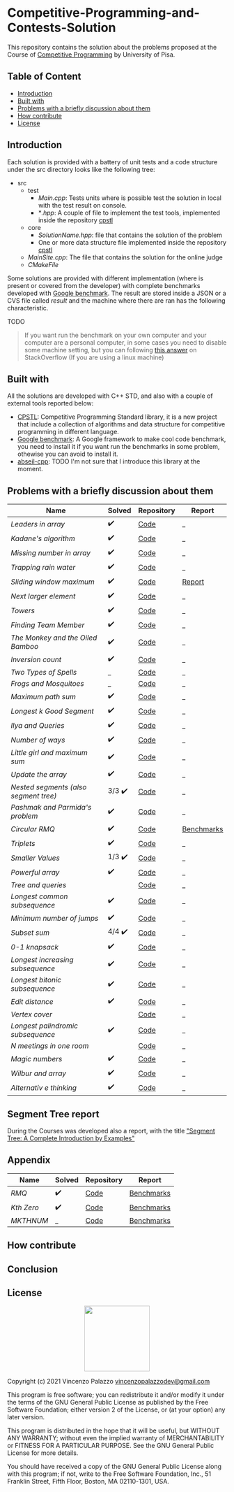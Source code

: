 # Competitive-Programming-and-Contests-Solution

This repository contains the solution about the problems proposed at the Course of [Competitive Programming](https://github.com/rossanoventurini/CompetitiveProgramming)
by University of Pisa.

## Table of Content

- [Introduction](https://github.com/vincenzopalazzo/Competitive-Programming-and-Contests-VP-Solution#introduction)
- [Built with](https://github.com/vincenzopalazzo/Competitive-Programming-and-Contests-VP-Solution#built-with)
- [Problems with a briefly discussion about them](https://github.com/vincenzopalazzo/Competitive-Programming-and-Contests-VP-Solution#problems-with-a-briefly-discussion-about-them)
- [How contribute](https://github.com/vincenzopalazzo/Competitive-Programming-and-Contests-VP-Solution#how-contribute)
- [License](https://github.com/vincenzopalazzo/Competitive-Programming-and-Contests-VP-Solution#license)

## Introduction

Each solution is provided with a battery of unit tests and a code structure under the src directory looks like the following tree:

- src
    - test
      - *Main.cpp*: Tests units where is possible test the solution in local with the test result on console.
      - **.hpp*: A couple of file to implement the test tools, implemented inside the repository [cpstl](https://vincenzopalazzo.github.io/cpstl/)
    - core
      - *SolutionName.hpp*: file that contains the solution of the problem
      - One or more data structure file implemented inside the repository [cpstl](https://vincenzopalazzo.github.io/cpstl/)
    - *MainSite.cpp*: The file that contains the solution for the online judge
    - *CMakeFile*

Some solutions are provided with different implementation (where is present or covered from the developer) with complete benchmarks developed with [Google benchmark](https://github.com/google/benchmark).
The result are stored inside a JSON or a CVS file called *result* and the machine where there are ran has the following characteristic.

TODO

> If you want run the benchmark on your own computer and your computer are a personal computer, in some cases you need to disable some machine setting, but you can following
[this answer](https://stackoverflow.com/a/48110959/10854225) on StackOverflow (If you are using a linux machine)

## Built with

All the solutions are developed with C++ STD, and also with a couple of external tools reported below:

- [CPSTL](): Competitive Programming Standard library, it is a new project that include a collection of algorithms and data structure for competitive programming in different language.
- [Google benchmark](): A Google framework to make cool code benchmark, you need to install it if you want run the benchmarks in some problem, othewise you can avoid to install it.
- [abseil-cpp](https://github.com/abseil/abseil-cpp): TODO I'm not sure that I introduce this library at the moment.

## Problems with a briefly discussion about them

Name | Solved | Repository | Report |
--- | --- | --- | --- |
*Leaders in array* | :heavy_check_mark: | [Code](https://vincenzopalazzo.github.io/Competitive-Programming-and-Contests-VP-Solution/LeadersInArray) | _ |
*Kadane's algorithm* | :heavy_check_mark: | [Code](https://vincenzopalazzo.github.io/Competitive-Programming-and-Contests-VP-Solution/KadanesAlgorithm) | _ |
*Missing number in array* | :heavy_check_mark: | [Code](https://vincenzopalazzo.github.io/Competitive-Programming-and-Contests-VP-Solution/MissingNumberInArray) | _ |
*Trapping rain water* | :heavy_check_mark: | [Code](https://vincenzopalazzo.github.io/Competitive-Programming-and-Contests-VP-Solution/TrappingRainWater) | _ |
*Sliding window maximum* | :heavy_check_mark: | [Code](https://vincenzopalazzo.github.io/Competitive-Programming-and-Contests-VP-Solution/SlidingWindowMaximum) | [Report](https://vincenzopalazzo.github.io/Competitive-Programming-and-Contests-VP-Solution/SlidingWindowMaximum/benchmark/docs) |
*Next larger element* | :heavy_check_mark: | [Code](https://vincenzopalazzo.github.io/Competitive-Programming-and-Contests-VP-Solution/NextLargerElement) | _ |
*Towers* | :heavy_check_mark: | [Code](https://vincenzopalazzo.github.io/Competitive-Programming-and-Contests-VP-Solution/Towers) | _ |
*Finding Team Member* | :heavy_check_mark: | [Code](https://vincenzopalazzo.github.io/Competitive-Programming-and-Contests-VP-Solution/FindingTeamMember) | _ |
*The Monkey and the Oiled Bamboo* | :heavy_check_mark:  | [Code](https://vincenzopalazzo.github.io/Competitive-Programming-and-Contests-VP-Solution/MonkeyAndBamboo) | _ |
*Inversion count* | :heavy_check_mark: | [Code](https://vincenzopalazzo.github.io/Competitive-Programming-and-Contests-VP-Solution/InversionCounting) | _ |
*Two Types of Spells* | _ | [Code]() | _ |
*Frogs and Mosquitoes* | _ | [Code]() | _ |
*Maximum path sum* | :heavy_check_mark: | [Code](https://vincenzopalazzo.github.io/Competitive-Programming-and-Contests-VP-Solution/MaximumPathSumBetween2LeafNodes) | _ |
*Longest k Good Segment* | :heavy_check_mark: | [Code](https://vincenzopalazzo.github.io/Competitive-Programming-and-Contests-VP-Solution/LongestkGoodSegment) | _ |
*Ilya and Queries* | :heavy_check_mark: | [Code](https://vincenzopalazzo.github.io/Competitive-Programming-and-Contests-VP-Solution/IlyaAndQueries) | _ |
*Number of ways* | :heavy_check_mark: | [Code](https://vincenzopalazzo.github.io/Competitive-Programming-and-Contests-VP-Solution/NumberOfWays) | _ |
*Little girl and maximum sum* | :heavy_check_mark: | [Code](https://vincenzopalazzo.github.io/Competitive-Programming-and-Contests-VP-Solution/LittleGirlandMaximumSum) | _ |
*Update the array* | :heavy_check_mark: | [Code](https://vincenzopalazzo.github.io/Competitive-Programming-and-Contests-VP-Solution/UpdateTheArray) | _ |
*Nested segments (also segment tree)* | 3/3 :heavy_check_mark: | [Code](https://vincenzopalazzo.github.io/Competitive-Programming-and-Contests-VP-Solution/NestedSegments) | _ |
*Pashmak and Parmida's problem* | :heavy_check_mark: | [Code](https://vincenzopalazzo.github.io/Competitive-Programming-and-Contests-VP-Solution/PashmakAndParmida) | _ |
*Circular RMQ* | :heavy_check_mark: | [Code](https://vincenzopalazzo.github.io/Competitive-Programming-and-Contests-VP-Solution/CircularRMQ) | [Benchmarks](https://vincenzopalazzo.github.io/Competitive-Programming-and-Contests-VP-Solution/CircularRMQ/benchmark/results/CircularRMQ_benchmark/) |
*Triplets* | :heavy_check_mark: | [Code](https://vincenzopalazzo.github.io/Competitive-Programming-and-Contests-VP-Solution/Triplets) | _ |
*Smaller Values* | 1/3 :heavy_check_mark: | [Code](https://vincenzopalazzo.github.io/Competitive-Programming-and-Contests-VP-Solution/SmallerValues) | _ |
*Powerful array* | :heavy_check_mark: | [Code](https://vincenzopalazzo.github.io/Competitive-Programming-and-Contests-VP-Solution/PowerfulArray) | _ |
*Tree and queries* | | [Code](https://vincenzopalazzo.github.io/Competitive-Programming-and-Contests-VP-Solution/) | _ |
*Longest common subsequence* | :heavy_check_mark:  | [Code](https://vincenzopalazzo.github.io/Competitive-Programming-and-Contests-VP-Solution/LongestCommonSubsequence) | _ |
*Minimum number of jumps* | :heavy_check_mark: | [Code](https://vincenzopalazzo.github.io/Competitive-Programming-and-Contests-VP-Solution/MinimumNumberOfJumps) | _ |
*Subset sum* | 4/4 :heavy_check_mark: | [Code](https://vincenzopalazzo.github.io/Competitive-Programming-and-Contests-VP-Solution/PartitionEqualSubsetSum) | _ |
*0-1 knapsack* | :heavy_check_mark: | [Code](https://vincenzopalazzo.github.io/Competitive-Programming-and-Contests-VP-Solution/01knapsack) | _ |
*Longest increasing subsequence* | :heavy_check_mark: | [Code](https://vincenzopalazzo.github.io/Competitive-Programming-and-Contests-VP-Solution/LongestIncreasingSubsequence) | _ |
*Longest bitonic subsequence* | :heavy_check_mark: | [Code](https://vincenzopalazzo.github.io/Competitive-Programming-and-Contests-VP-Solution/LongestBitonicSubsequence) | _ |
*Edit distance* | :heavy_check_mark: | [Code](https://vincenzopalazzo.github.io/Competitive-Programming-and-Contests-VP-Solution/EditDistance) | _ |
*Vertex cover* | | [Code](https://vincenzopalazzo.github.io/Competitive-Programming-and-Contests-VP-Solution/) | _ |
*Longest palindromic subsequence* | :heavy_check_mark: | [Code](https://vincenzopalazzo.github.io/Competitive-Programming-and-Contests-VP-Solution/LongestPalindromicSubsequence) | _ |
*N meetings in one room* | | [Code](https://vincenzopalazzo.github.io/Competitive-Programming-and-Contests-VP-Solution/) | _ |
*Magic numbers* | :heavy_check_mark: | [Code](https://vincenzopalazzo.github.io/Competitive-Programming-and-Contests-VP-Solution/MagicNumbers) | _ |
*Wilbur and array* | :heavy_check_mark: | [Code](https://vincenzopalazzo.github.io/Competitive-Programming-and-Contests-VP-Solution/WilburAndArray) | _ |
*Alternativ e thinking* | :heavy_check_mark: | [Code](https://vincenzopalazzo.github.io/Competitive-Programming-and-Contests-VP-Solution/AlternativeThinking) | _ |

## Segment Tree report

During the Courses was developed also a report, with the title ["Segment Tree: A Complete Introduction by Examples"](#TODO)

## Appendix

Name | Solved | Repository | Report |
--- | --- | --- | --- |
*RMQ* | :heavy_check_mark: | [Code](https://vincenzopalazzo.github.io/Competitive-Programming-and-Contests-VP-Solution/Appendix/report_experiment/RMQ) | [Benchmarks](https://vincenzopalazzo.github.io/Competitive-Programming-and-Contests-VP-Solution/Appendix/report_experiment/RMQ/benchmark/results/RMQ_benchmark) |
*Kth Zero* | :heavy_check_mark: | [Code](https://vincenzopalazzo.github.io/Competitive-Programming-and-Contests-VP-Solution/Appendix/report_experiment/FindKthZero) | [Benchmarks](https://vincenzopalazzo.github.io/Competitive-Programming-and-Contests-VP-Solution/) |
*MKTHNUM* | _ | [Code](https://vincenzopalazzo.github.io/Competitive-Programming-and-Contests-VP-Solution/Appendix/report_experiment/KQUERY) | [Benchmarks](https://vincenzopalazzo.github.io/Competitive-Programming-and-Contests-VP-Solution/) |

## How contribute

## Conclusion

## License

<div align="center">
  <img src="https://opensource.org/files/osi_keyhole_300X300_90ppi_0.png" width="150" height="150"/>
</div>

Copyright (c) 2021 Vincenzo Palazzo vincenzopalazzodev@gmail.com

This program is free software; you can redistribute it and/or
modify it under the terms of the GNU General Public License
as published by the Free Software Foundation; either version 2
of the License, or (at your option) any later version.

This program is distributed in the hope that it will be useful,
but WITHOUT ANY WARRANTY; without even the implied warranty of
MERCHANTABILITY or FITNESS FOR A PARTICULAR PURPOSE.  See the
GNU General Public License for more details.

You should have received a copy of the GNU General Public License
along with this program; if not, write to the Free Software
Foundation, Inc., 51 Franklin Street, Fifth Floor, Boston, MA  02110-1301, USA.
